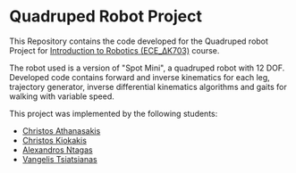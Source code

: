 # Quadruped Robot Project

This Repository contains the code developed for the Quadruped robot Project for [Introduction to Robotics (ECE_ΔK703)](https://www.ece.upatras.gr/index.php/el/undergraduate/under-courses/ece-dk703-eisagogi-sti-rompotiki.html) course.

The robot used is a version of "Spot Mini", a quadruped robot with 12 DOF. Developed code 
contains forward and inverse kinematics for each leg, trajectory generator, inverse differential kinematics algorithms and gaits for walking with variable speed.

This project was implemented by the following students:
- [Christos Athanasakis](https://github.com/athanasac)
- [Christos Kiokakis](https://github.com/ChristosK17)
- [Alexandros Ntagas](https://github.com/NtagkasAlex)
- [Vangelis Tsiatsianas](https://github.com/VagTsiats)







